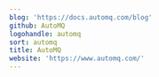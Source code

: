 ```yaml
---
blog: 'https://docs.automq.com/blog'
github: AutoMQ
logohandle: automq
sort: automq
title: AutoMQ
website: 'https://www.automq.com/'
---
```

